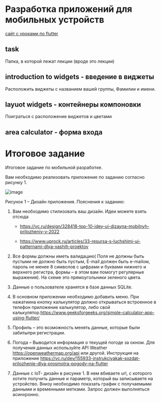 # Разработка приложений для мобильных устройств

[сайт с уроками по flutter](https://flutter.su/tutorial)

## task

Папка, в которой лежат лекции (вроде это лекции)

## introduction to widgets - введение в виджеты

Расположить виджеты с названием вашей группы, Фамилии и имени.

## layuot widgets - контейнеры компоновки

Поиграться с расположение виджетов и цветами

## area calculator - форма входа

# Итоговое задание

Итоговое задание по мобильной разработке.

Вам необходимо реализовать приложение по заданию согласно рисунку 1.

![image](https://github.com/RinaBoni/mobile-development-6/assets/83748388/2620129e-cab4-4e8a-8039-89e56f9577f2)

Рисунок 1 – Дизайн приложения.
Пояснения к заданию:

1. Вам необходимо стилизовать ваш дизайн. Идеи можете взять отсюда
    * https://vc.ru/design/328418-top-10-idey-ui-dizayna-mobilnyh-prilozheniy-v-2022

    * https://www.uprock.ru/articles/33-resursa-s-luchshimi-ui-patternami-dlya-vashih-proektov

2. Все формы должны иметь валидацию( Поля не должны быть пустыми не должно быть пустым, E-mail должен быть e-mailом, пароль не менее 8 символов с цифрами и буквами нижнего и верхнего регистра, формы – в этом вам помогут регулярные выражения). На схеме это прямоугольники зеленого цвета.

3. Данные о пользователе хранятся в базе данных SQLite.

4. В основном приложении необходимо добавить меню. При нажатиина кнопку калькулятор должно открываться встроенное в телефон приложение калькулятор, либо свой калькулятор.https://www.geeksforgeeks.org/simple-calculator-app-using-flutter/

5. Профиль – это возможность менять данные, которые были забитыпри регистрации.

6. Погода – Выводится информация о текущей погоде за окном. Для получения данных используйте API Weather https://openweathermap.org/api или другой. Инструкция на приложение https://vc.ru/dev/155933-instrukciyakak-sozdat-prilozhenie-dlya-prosmotra-pogody-na-flutter

7. Данные с IoT- дизайн в рисунке 1. В нем вбиваете url, с которого хотите получить данные и параметр, который вы записываете на устройство. Внизу необходимо показать график с получаемыми данными и временными метками. Запрос должен выполняться асинхронно. 
